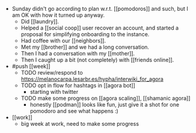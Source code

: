 - Sunday didn't go according to plan w.r.t. [[pomodoros]] and such, but I am OK with how it turned up anyway.
	- Did [[laundry]].
	- Helped a [[social coop]] user recover an account, and started a proposal for simplifying onboarding to the instance.
	- Had coffee with our [[neighbors]].
	- Met my [[brother]] and we had a long conversation.
	- Then I had a conversation with my [[mother]].
	- Then I caught up a bit (not completely) with [[friends online]].
- #push [[week]]
	- TODO review/respond to https://melanocarpa.lesarbr.es/hypha/interwiki_for_agora
	- TODO opt in flow for hashtags in [[agora bot]]
		- starting with twitter
	- TODO make some progress on [[agora scaling]], [[shamanic agora]]
		- honestly [[podman]] looks like fun, just give it a shot for one pomodoro and see what happens :)
- [[work]]
	- big week at work, need to make some progress
